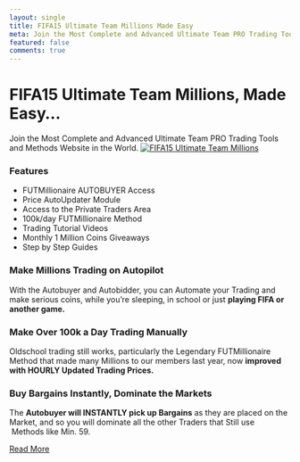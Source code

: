 ```yaml
---
layout: single
title: FIFA15 Ultimate Team Millions Made Easy
meta: Join the Most Complete and Advanced Ultimate Team PRO Trading Tools and Methods Website in the World.
featured: false
comments: true
---
```


# FIFA15 Ultimate Team Millions, Made Easy…

Join the Most Complete and Advanced Ultimate Team PRO Trading Tools and Methods Website in the World.
[![FIFA15 Ultimate Team Millions](http://futmillionaire.com/wp-content/uploads/2014/10/111.png "FIFA15 Ultimate Team Millionaire - Autobuyer & Autobidder")](http://f54e9f20rfrndo247ezf-flku8.hop.clickbank.net/)

### Features

- FUTMillionaire AUTOBUYER Access
- Price AutoUpdater Module
- Access to the Private Traders Area
- 100k/day FUTMillionaire Method
- Trading Tutorial Videos
- Monthly 1 Million Coins Giveaways
- Step by Step Guides


### Make Millions Trading on Autopilot
With the Autobuyer and Autobidder, you can Automate your Trading and make serious coins, while you’re sleeping, in school or just <strong>playing FIFA or another game.</strong>


### Make Over 100k a Day Trading Manually
Oldschool trading still works, particularly the Legendary FUTMillionaire Method that made many Millions to our members last year, now <strong>improved with HOURLY Updated Trading Prices.</strong>


### Buy Bargains Instantly, Dominate the Markets
The <strong>Autobuyer&nbsp;will INSTANTLY pick up Bargains</strong> as they are placed on the Market, and so you will dominate all the other Traders that Still use &nbsp;Methods like Min. 59.

<a href="http://f54e9f20rfrndo247ezf-flku8.hop.clickbank.net/" class="button special small" target="_blank">Read More</a>

